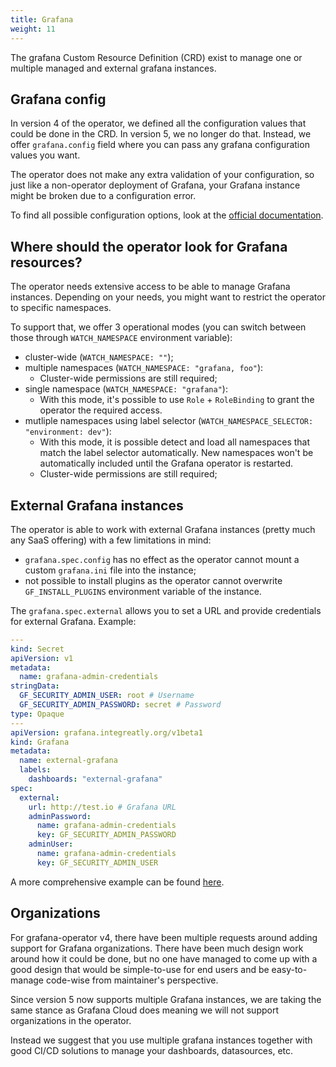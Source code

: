 ```yaml
---
title: Grafana
weight: 11
---
```


The grafana Custom Resource Definition (CRD) exist to manage one or multiple managed and external grafana instances.

## Grafana config

In version 4 of the operator, we defined all the configuration values that could be done in the CRD.
In version 5, we no longer do that. Instead, we offer `grafana.config` field where you can pass any grafana configuration values you want.

The operator does not make any extra validation of your configuration, so just like a non-operator deployment of Grafana, your Grafana instance might be broken due to a configuration error.

To find all possible configuration options, look at the [official documentation](https://grafana.com/docs/grafana/latest/setup-grafana/configure-grafana/).

## Where should the operator look for Grafana resources?

The operator needs extensive access to be able to manage Grafana instances. Depending on your needs, you might want to restrict the operator to specific namespaces.

To support that, we offer 3 operational modes (you can switch between those through `WATCH_NAMESPACE` environment variable):

- cluster-wide (`WATCH_NAMESPACE: ""`);
- multiple namespaces (`WATCH_NAMESPACE: "grafana, foo"`):
  - Cluster-wide permissions are still required;
- single namespace (`WATCH_NAMESPACE: "grafana"`):
  - With this mode, it's possible to use `Role` + `RoleBinding` to grant the operator the required access.
- mutliple namespaces using label selector (`WATCH_NAMESPACE_SELECTOR: "environment: dev"`):
  - With this mode, it is possible detect and load all namespaces that match the label selector automatically.
    New namespaces won't be automatically included until the Grafana operator is restarted.
  - Cluster-wide permissions are still required;

## External Grafana instances

The operator is able to work with external Grafana instances (pretty much any SaaS offering) with a few limitations in mind:

- `grafana.spec.config` has no effect as the operator cannot mount a custom `grafana.ini` file into the instance;
- not possible to install plugins as the operator cannot overwrite `GF_INSTALL_PLUGINS` environment variable of the instance.

The `grafana.spec.external` allows you to set a URL and provide credentials for external Grafana. Example:

```yaml
---
kind: Secret
apiVersion: v1
metadata:
  name: grafana-admin-credentials
stringData:
  GF_SECURITY_ADMIN_USER: root # Username
  GF_SECURITY_ADMIN_PASSWORD: secret # Password
type: Opaque
---
apiVersion: grafana.integreatly.org/v1beta1
kind: Grafana
metadata:
  name: external-grafana
  labels:
    dashboards: "external-grafana"
spec:
  external:
    url: http://test.io # Grafana URL
    adminPassword:
      name: grafana-admin-credentials
      key: GF_SECURITY_ADMIN_PASSWORD
    adminUser:
      name: grafana-admin-credentials
      key: GF_SECURITY_ADMIN_USER
```

A more comprehensive example can be found [here](../examples/external_grafana/readme).

## Organizations

For grafana-operator v4, there have been multiple requests around adding support for Grafana organizations.
There have been much design work around how it could be done, but no one have managed to come up with a good design that would be simple-to-use for end users and be easy-to-manage code-wise from maintainer's perspective.

Since version 5 now supports multiple Grafana instances, we are taking the same stance as Grafana Cloud does meaning we will not support organizations in the operator.

Instead we suggest that you use multiple grafana instances together with good CI/CD solutions to manage your dashboards, datasources, etc.
